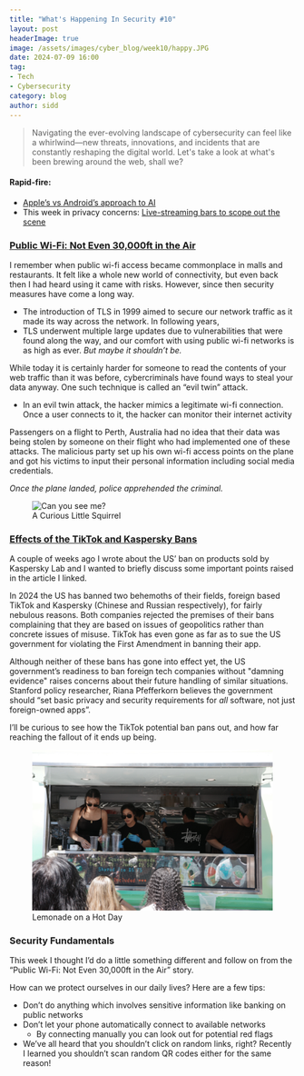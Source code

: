 ```yaml
---
title: "What's Happening In Security #10"
layout: post
headerImage: true
image: /assets/images/cyber_blog/week10/happy.JPG
date: 2024-07-09 16:00
tag:
- Tech
- Cybersecurity
category: blog
author: sidd
---
```

> Navigating the ever-evolving landscape of cybersecurity can feel like a whirlwind—new threats, innovations, and incidents that are constantly reshaping the digital world. Let's take a look at what's been brewing around the web, shall we?

<h4 style="font-weight:bold;">Rapid-fire:</h4>

- [Apple’s vs Android’s approach to AI](https://www.wired.com/story/apple-intelligence-android-hybrid-ai-privacy/)
- This week in privacy concerns: [Live-streaming bars to scope out the scene](https://sfstandard.com/2024/06/29/2night-live-stream-bars-privacy-concerns/)

### [Public Wi-Fi: Not Even 30,000ft in the Air](https://www.darkreading.com/remote-workforce/hacker-busted-for-evil-twin-wi-fi-that-steals-airline-passenger-data)

I remember when public wi-fi access became commonplace in malls and restaurants. It felt like a whole new world of connectivity, but even back then I had heard using it came with risks. However, since then security measures have come a long way. 
- The introduction of TLS in 1999 aimed to secure our network traffic as it made its way across the network. In following years,
- TLS underwent multiple large updates due to vulnerabilities that were found along the way, and our comfort with using public wi-fi networks is as high as ever. *But maybe it shouldn’t be.*

While today it is certainly harder for someone to read the contents of your web traffic than it was before, cybercriminals have found ways to steal your data anyway. One such technique is called an “evil twin” attack. 
- In an evil twin attack, the hacker mimics a legitimate wi-fi connection. Once a user connects to it, the hacker can monitor their internet activity

Passengers on a flight to Perth, Australia had no idea that their data was being stolen by someone on their flight who had implemented one of these attacks. The malicious party set up his own wi-fi access points on the plane and got his victims to input their personal information including social media credentials.

_Once the plane landed, police apprehended the criminal._

<figure>
        <img class="image" src="/assets/images/cyber_blog/week10/hello.JPG" alt="Can you see me?">
        <figcaption class="caption">A Curious Little Squirrel</figcaption>
</figure>

### [Effects of the TikTok and Kaspersky Bans](https://www.wired.com/story/tiktok-kaspersky-us-ban-internet-freedom/)

A couple of weeks ago I wrote about the US’ ban on products sold by Kaspersky Lab and I wanted to briefly discuss some important points raised in the article I linked.

In 2024 the US has banned two behemoths of their fields, foreign based TikTok and Kaspersky (Chinese and Russian respectively), for fairly nebulous reasons. Both companies rejected the premises of their bans complaining that they are based on issues of geopolitics rather than concrete issues of misuse. TikTok has even gone as far as to sue the US government for violating the First Amendment in banning their app.

Although neither of these bans has gone into effect yet, the US government’s readiness to ban foreign tech companies without "damning evidence" raises concerns about their future handling of similar situations. Stanford policy researcher, Riana Pfefferkorn believes the government should “set basic privacy and security requirements for _all_ software, not just foreign-owned apps”.

I’ll be curious to see how the TikTok potential ban pans out, and how far reaching the fallout of it ends up being.

<figure>
        <img class="image" src="/assets/images/cyber_blog/week10/lemonade.JPG" alt="Serving some lemonade.">
        <figcaption class="caption">Lemonade on a Hot Day</figcaption>
</figure>

### Security Fundamentals
This week I thought I’d do a little something different and follow on from the “Public Wi-Fi: Not Even 30,000ft in the Air” story.

How can we protect ourselves in our daily lives? Here are a few tips:

- Don’t do anything which involves sensitive information like banking on public networks
- Don’t let your phone automatically connect to available networks
    - By connecting manually you can look out for potential red flags
- We’ve all heard that you shouldn’t click on random links, right? Recently I learned you shouldn’t scan random QR codes either for the same reason!